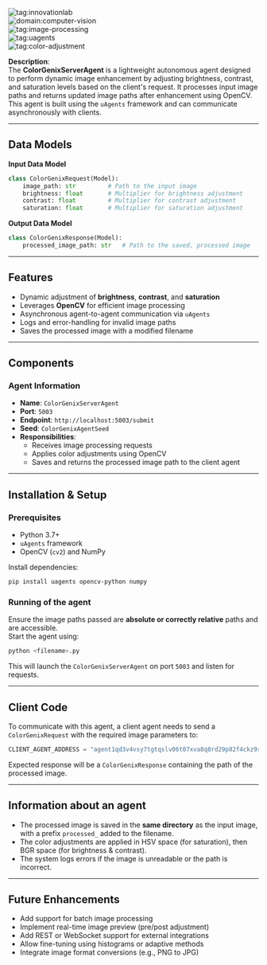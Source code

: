 ![tag:innovationlab](https://img.shields.io/badge/innovationlab-3D8BD3)  
![domain:computer-vision](https://img.shields.io/badge/computer--vision-3D8BD3)  
![tag:image-processing](https://img.shields.io/badge/image--processing-3D8BD3)  
![tag:uagents](https://img.shields.io/badge/uagents-3D8BD3)  
![tag:color-adjustment](https://img.shields.io/badge/color--adjustment-3D8BD3)  

**Description**:  
The **ColorGenixServerAgent** is a lightweight autonomous agent designed to perform dynamic image enhancement by adjusting brightness, contrast, and saturation levels based on the client's request. It processes input image paths and returns updated image paths after enhancement using OpenCV. This agent is built using the `uAgents` framework and can communicate asynchronously with clients.

---

## Data Models

**Input Data Model**

```python
class ColorGenixRequest(Model):
    image_path: str         # Path to the input image
    brightness: float       # Multiplier for brightness adjustment
    contrast: float         # Multiplier for contrast adjustment
    saturation: float       # Multiplier for saturation adjustment
```

**Output Data Model**

```python
class ColorGenixResponse(Model):
    processed_image_path: str   # Path to the saved, processed image
```

---

## Features

- Dynamic adjustment of **brightness**, **contrast**, and **saturation**
- Leverages **OpenCV** for efficient image processing
- Asynchronous agent-to-agent communication via `uAgents`
- Logs and error-handling for invalid image paths
- Saves the processed image with a modified filename

---

## Components

### Agent Information
- **Name**: `ColorGenixServerAgent`
- **Port**: `5003`
- **Endpoint**: `http://localhost:5003/submit`
- **Seed**: `ColorGenixAgentSeed`
- **Responsibilities**:  
  - Receives image processing requests  
  - Applies color adjustments using OpenCV  
  - Saves and returns the processed image path to the client agent  

---

## Installation & Setup

### Prerequisites

- Python 3.7+
- `uAgents` framework  
- OpenCV (`cv2`) and NumPy

Install dependencies:

```bash
pip install uagents opencv-python numpy
```

### Running of the agent 

Ensure the image paths passed are **absolute or correctly relative** paths and are accessible.  
Start the agent using:

```bash
python <filename>.py
```

This will launch the `ColorGenixServerAgent` on port `5003` and listen for requests.

---

## Client Code

To communicate with this agent, a client agent needs to send a `ColorGenixRequest` with the required image parameters to:

```python
CLIENT_AGENT_ADDRESS = "agent1qd3v4vsy7tgtqslv06t07xva8q8rd29p82f4ckz9r44nh7r3myyhkdxvvj8"
```

Expected response will be a `ColorGenixResponse` containing the path of the processed image.

---

## Information about an agent

- The processed image is saved in the **same directory** as the input image, with a prefix `processed_` added to the filename.
- The color adjustments are applied in HSV space (for saturation), then BGR space (for brightness & contrast).
- The system logs errors if the image is unreadable or the path is incorrect.

---

## Future Enhancements

- Add support for batch image processing  
- Implement real-time image preview (pre/post adjustment)  
- Add REST or WebSocket support for external integrations  
- Allow fine-tuning using histograms or adaptive methods  
- Integrate image format conversions (e.g., PNG to JPG)
